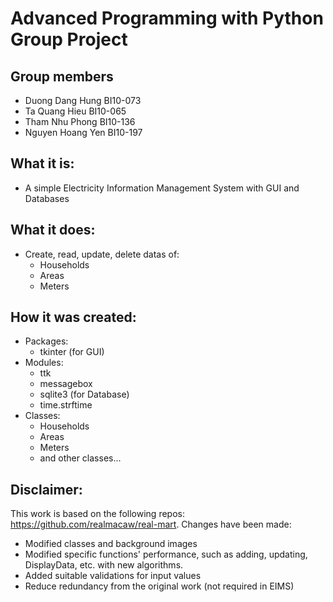 # Advanced Programming with Python Group Project

## Group members

* Duong Dang Hung	BI10-073
* Ta Quang Hieu		BI10-065
* Tham Nhu Phong 	BI10-136
* Nguyen Hoang Yen	BI10-197

## What it is:
* A simple Electricity Information Management System with GUI and Databases
## What it does:
* Create, read, update, delete datas of:
    * Households
    * Areas
    * Meters
## How it was created:
* Packages:
    * tkinter (for GUI)
* Modules:
    * ttk
    * messagebox
    * sqlite3 (for Database)
    * time.strftime
* Classes:
    * Households
    * Areas
    * Meters
    * and other classes...
## Disclaimer:
This work is based on the following repos: https://github.com/realmacaw/real-mart.
Changes have been made:
* Modified classes and background images
* Modified specific functions' performance, such as adding, updating, DisplayData, etc. with new algorithms.
* Added suitable validations for input values 
* Reduce redundancy from the original work (not required in EIMS)
